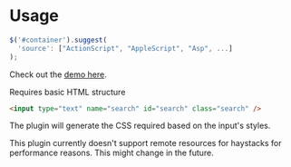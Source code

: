 # Usage
	
```javascript
$('#container').suggest(
  'source': ["ActionScript", "AppleScript", "Asp", ...]
);
```

Check out the [demo here](http://www.polarblau.com/code/jquery/suggest).
	
Requires basic HTML structure

```html
<input type="text" name="search" id="search" class="search" />
```

The plugin will generate the CSS required based on the input's styles.
	
This plugin currently doesn't support remote resources for haystacks for performance reasons. This might change in the future.